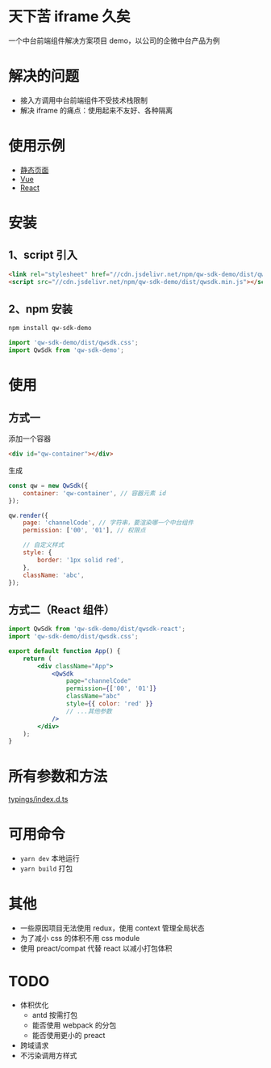 # 天下苦 iframe 久矣

一个中台前端组件解决方案项目 demo，以公司的企微中台产品为例

# 解决的问题

-   接入方调用中台前端组件不受技术栈限制
-   解决 iframe 的痛点：使用起来不友好、各种隔离

# 使用示例

-   [静态页面](https://codesandbox.io/s/qw-sdk-demo-static-shc61?file=/index.html)
-   [Vue](https://codesandbox.io/s/qw-sdk-demo-vue-hxqhe?file=/src/App.vue)
-   [React](https://codesandbox.io/s/qw-sdk-demo-react-fk63m?file=/src/App.js)

# 安装

## 1、script 引入

```html
<link rel="stylesheet" href="//cdn.jsdelivr.net/npm/qw-sdk-demo/dist/qwsdk.css" />
<script src="//cdn.jsdelivr.net/npm/qw-sdk-demo/dist/qwsdk.min.js"></script>
```

## 2、npm 安装

```sh
npm install qw-sdk-demo
```

```js
import 'qw-sdk-demo/dist/qwsdk.css';
import QwSdk from 'qw-sdk-demo';
```

# 使用

## 方式一

添加一个容器

```html
<div id="qw-container"></div>
```

生成

```javascript
const qw = new QwSdk({
    container: 'qw-container', // 容器元素 id
});

qw.render({
    page: 'channelCode', // 字符串，要渲染哪一个中台组件
    permission: ['00', '01'], // 权限点

    // 自定义样式
    style: {
        border: '1px solid red',
    },
    className: 'abc',
});
```

## 方式二（React 组件）

```jsx
import QwSdk from 'qw-sdk-demo/dist/qwsdk-react';
import 'qw-sdk-demo/dist/qwsdk.css';

export default function App() {
    return (
        <div className="App">
            <QwSdk
                page="channelCode"
                permission={['00', '01']}
                className="abc"
                style={{ color: 'red' }}
                // ...其他参数
            />
        </div>
    );
}
```

# 所有参数和方法

[typings/index.d.ts](https://gitee.com/qx9/qw-sdk-demo/blob/master/typings/index.d.ts)

# 可用命令

-   `yarn dev` 本地运行
-   `yarn build` 打包

# 其他

-   一些原因项目无法使用 redux，使用 context 管理全局状态
-   为了减小 css 的体积不用 css module
-   使用 preact/compat 代替 react 以减小打包体积

# TODO

-   体积优化
    -   antd 按需打包
    -   能否使用 webpack 的分包
    -   能否使用更小的 preact
-   跨域请求
-   不污染调用方样式
